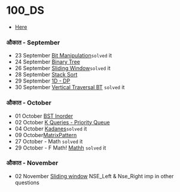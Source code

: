# 100_DS

* [Here](https://www.geeksforgeeks.org/100-days-of-code-with-gfg-get-committed-to-a-challenge/)

### औकात - September

* 23 September [Bit Manipulation](https://practice.geeksforgeeks.org/problems/count-total-set-bits-1587115620/1)```solved``` it
* 24 September [Binary Tree](https://practice.geeksforgeeks.org/problems/cb02d40f50b0113c47cd9036e5f340bb51b32289/1)
* 26 September [Sliding Window](https://practice.geeksforgeeks.org/problems/count-occurences-of-anagrams5839/1)```solved``` it
* 28 September [Stack Sort](https://practice.geeksforgeeks.org/problems/sort-a-stack/1)
* 29 September [1D - DP](https://practice.geeksforgeeks.org/problems/2caf0501a39567d653197364a2b5c8a9f5943b7e/1)
* 30 September [Vertical Traversal BT](https://practice.geeksforgeeks.org/problems/print-a-binary-tree-in-vertical-order/1) ```solved``` it

### औकात - October
* 01 October [BST Inorder](https://practice.geeksforgeeks.org/problems/check-for-bst/1#)
* 02 October [K Queries - Priority Queue](https://practice.geeksforgeeks.org/problems/find-smallest-range-containing-elements-from-k-lists/1)
* 04 October [Kadanes](https://practice.geeksforgeeks.org/problems/maximum-difference-of-zeros-and-ones-in-binary-string4111/1)```solved``` it
* 09 October[MatrixPattern](https://leetcode.com/problems/spiral-matrix)
* 27 October - Math ```solved``` it
* 29 October - F Math! [Mathh](https://practice.geeksforgeeks.org/problems/620fb6456d6515faddd77050dfbf2821d7a94b8a/1) ```solved``` it

### औकात - November
* 02 November [Sliding window](https://practice.geeksforgeeks.org/problems/maximum-of-minimum-for-every-window-size3453/1) NSE_Left & Nse_Right imp in other questions